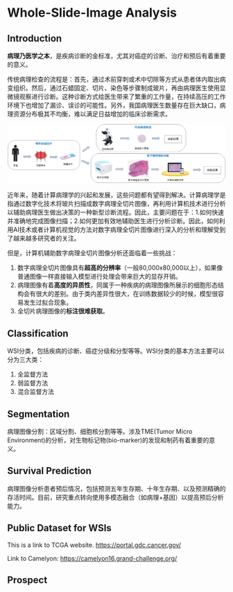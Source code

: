 Whole-Slide-Image Analysis
===========================================
Introduction
-------------------------------------------
**病理乃医学之本**，是疾病诊断的金标准，尤其对癌症的诊断、治疗和预后有着重要的意义。

传统病理检查的流程是：首先，通过术前穿刺或术中切除等方式从患者体内取出病变组织。然后，通过石蜡固定、切片、染色等步骤制成玻片，再由病理医生使用显微镜观察进行诊断。这种诊断方式给医生带来了繁重的工作量，在持续高压的工作环境下也增加了漏诊、误诊的可能性。另外，我国病理医生数量存在巨大缺口，病理资源分布极其不均衡，难以满足日益增加的临床诊断需求。

![pathology-procedure](https://github.com/Zero-We/Whole-Slide-Image/blob/main/image/pathology-procedure.png)

近年来，随着计算病理学的兴起和发展，这些问题都有望得到解决。计算病理学是指通过数字化技术将玻片扫描成数字病理全切片图像，再利用计算机技术进行分析以辅助病理医生做出决策的一种新型诊断流程。因此，主要问题在于：1.如何快速并准确地完成图像扫描；2.如何更加有效地辅助医生进行分析诊断。因此，如何利用AI技术或者计算机视觉的方法对数字病理全切片图像进行深入的分析和理解受到了越来越多研究者的关注。

但是，计算机辅助数字病理全切片图像分析还面临着一些挑战：

1. 数字病理全切片图像具有**超高的分辨率**（一般80,000x80,000以上），如果像普通图像一样直接输入模型进行处理会带来巨大的显存开销。
2. 病理图像有着**高度的异质性**，同属于一种疾病的病理图像所展示的细胞形态结构会有很大的差别。由于类内差异性很大，在训练数据较少的时候，模型很容易发生过拟合现象。
3. 全切片病理图像的**标注很难获取**。

Classification
-------------------------------------------
WSI分类，包括疾病的诊断、癌症分级和分型等等。WSI分类的基本方法主要可以分为三大类：

1. 全监督方法
2. 弱监督方法
3. 混合监督方法

Segmentation
-------------------------------------------
病理图像分割：区域分割、细胞核分割等等。涉及TME(Tumor Micro Environment)的分析，对生物标记物(bio-marker)的发现和制药有着重要的意义。

Survival Prediction
-------------------------------------------
病理图像分析患者预后情况，包括预测五年生存期、十年生存期、以及预测精确的存活时间。目前，研究重点转向使用多模态融合（如病理+基因）以提高预后分析能力。


Public Dataset for WSIs
-------------------------------------------

This is a link to TCGA website. <https://portal.gdc.cancer.gov/>

Link to Camelyon: <https://camelyon16.grand-challenge.org/>

Prospect
-------------------------------------------
